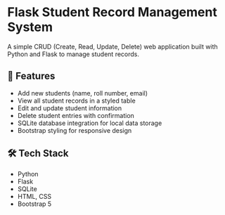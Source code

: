 # Flask Student Record Management System

A simple CRUD (Create, Read, Update, Delete) web application built with Python and Flask to manage student records.

## 🚀 Features

- Add new students (name, roll number, email)
- View all student records in a styled table
- Edit and update student information
- Delete student entries with confirmation
- SQLite database integration for local data storage
- Bootstrap styling for responsive design

## 🛠️ Tech Stack

- Python
- Flask
- SQLite
- HTML, CSS
- Bootstrap 5


